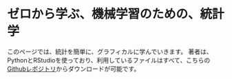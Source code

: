 # ゼロから学ぶ、機械学習のための、統計学

このページでは、統計を簡単に、グラフィカルに学んでいきます。
著者は、PythonとRStudioを使っており、利用しているファイルはすべて、こちらの[Githubレポジトリ](https://github.com/ryouen/stat/)からダウンロードが可能です。


